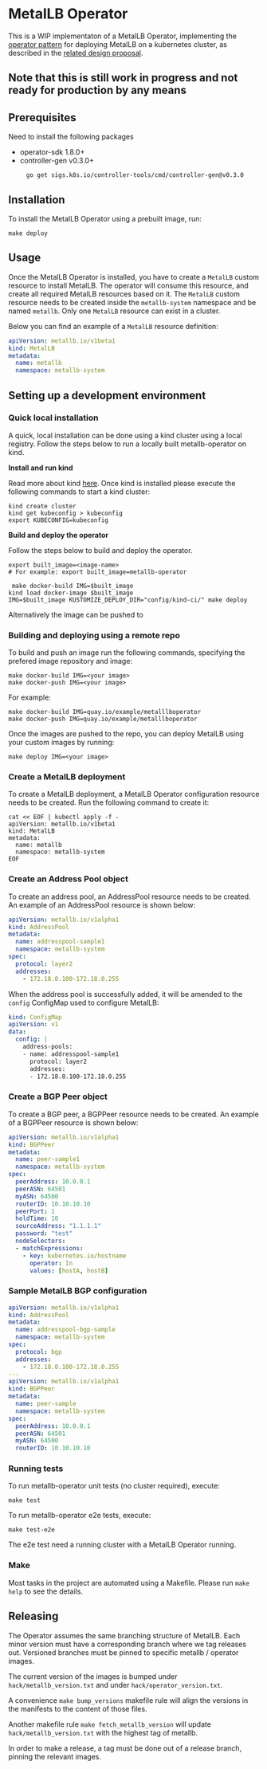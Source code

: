 # MetalLB Operator

This is a WIP implementaton of a MetalLB Operator, implementing the [operator pattern](https://kubernetes.io/docs/concepts/extend-kubernetes/operator/)
for deploying MetalLB on a kubernetes cluster, as described in the [related design proposal](https://github.com/metallb/metallb/blob/main/design/metallb-operator.md).

## Note that this is still work in progress and not ready for production by any means


## Prerequisites
Need to install the following packages
- operator-sdk 1.8.0+
- controller-gen v0.3.0+
```
     go get sigs.k8s.io/controller-tools/cmd/controller-gen@v0.3.0
```

## Installation

To install the MetalLB Operator using a prebuilt image, run: 

```shell
make deploy
```

## Usage

Once the MetalLB Operator is installed, you have to create a `MetalLB` custom resource to install MetalLB. The operator will consume this resource, and create all required MetalLB resources based on it. The `MetalLB` custom resource needs to be created inside the `metallb-system` namespace and be named `metallb`. Only one `MetalLB` resource can exist in a cluster.

Below you can find an example of a `MetalLB` resource definition:

```yaml
apiVersion: metallb.io/v1beta1
kind: MetalLB
metadata:
  name: metallb
  namespace: metallb-system
```


## Setting up a development environment

### Quick local installation

A quick, local installation can be done using a kind cluster using a local registry. Follow the steps below to run a locally built metallb-operator on kind.

**Install and run kind**

 Read more about kind [here](https://kind.sigs.k8s.io/docs/user/quick-start/).
Once kind is installed please execute the following commands to start a kind cluster:

```shell
kind create cluster
kind get kubeconfig > kubeconfig
export KUBECONFIG=kubeconfig
```

**Build and deploy the operator**

Follow the steps below to build and deploy the operator.

```shell
export built_image=<image-name> 
# For example: export built_image=metallb-operator

 make docker-build IMG=$built_image
kind load docker-image $built_image
IMG=$built_image KUSTOMIZE_DEPLOY_DIR="config/kind-ci/" make deploy
```

Alternatively the image can be pushed to 

### Building and deploying using a remote repo

To build and push an image run the following commands, specifying the prefered image repository and image:

```shell
make docker-build IMG=<your image>
make docker-push IMG=<your image>
```

For example:

```shell
make docker-build IMG=quay.io/example/metalllboperator
make docker-push IMG=quay.io/example/metalllboperator
```

Once the images are pushed to the repo, you can deploy MetalLB using your custom images by running:
```shell
make deploy IMG=<your image>

```

### Create a MetalLB deployment

To create a MetalLB deployment, a MetalLB Operator configuration resource needs to be created.
Run the following command to create it:

```shell
cat << EOF | kubectl apply -f -
apiVersion: metallb.io/v1beta1
kind: MetalLB
metadata:
  name: metallb
  namespace: metallb-system
EOF
```

### Create an Address Pool object

To create an address pool, an AddressPool resource needs to be created.
An example of an AddressPool resource is shown below:

```yaml
apiVersion: metallb.io/v1alpha1
kind: AddressPool
metadata:
  name: addresspool-sample1
  namespace: metallb-system
spec:
  protocol: layer2
  addresses:
    - 172.18.0.100-172.18.0.255
```

When the address pool is successfully added, it will be amended to the `config` ConfigMap used to configure MetalLB:

```yaml
kind: ConfigMap
apiVersion: v1
data:
  config: |
    address-pools:
    - name: addresspool-sample1
      protocol: layer2
      addresses:
      - 172.18.0.100-172.18.0.255
```

### Create a BGP Peer object

To create a BGP peer, a BGPPeer resource needs to be created.
An example of a BGPPeer resource is shown below:

```yaml
apiVersion: metallb.io/v1alpha1
kind: BGPPeer
metadata:
  name: peer-sample1
  namespace: metallb-system
spec:
  peerAddress: 10.0.0.1
  peerASN: 64501
  myASN: 64500
  routerID: 10.10.10.10
  peerPort: 1
  holdTime: 10
  sourceAddress: "1.1.1.1"
  password: "test"
  nodeSelectors:
  - matchExpressions:
    - key: kubernetes.io/hostname
      operator: In
      values: [hostA, hostB]
```

### Sample MetalLB BGP configuration

```yaml
apiVersion: metallb.io/v1alpha1
kind: AddressPool
metadata:
  name: addresspool-bgp-sample
  namespace: metallb-system
spec:
  protocol: bgp
  addresses:
    - 172.18.0.100-172.18.0.255
---
apiVersion: metallb.io/v1alpha1
kind: BGPPeer
metadata:
  name: peer-sample
  namespace: metallb-system
spec:
  peerAddress: 10.0.0.1
  peerASN: 64501
  myASN: 64500
  routerID: 10.10.10.10
```

### Running tests

To run metallb-operator unit tests (no cluster required), execute:

```shell
make test
```

To run metallb-operator e2e tests, execute:

```shell
make test-e2e
```
The e2e test need a running cluster with a MetalLB Operator running.


### Make

Most tasks in the project are automated using a Makefile.
Please run `make help` to see the details.

## Releasing

The Operator assumes the same branching structure of MetalLB.
Each minor version must have a corresponding branch where we tag releases out.
Versioned branches must be pinned to specific metallb / operator images.

The current version of the images is bumped under `hack/metallb_version.txt` and
under `hack/operator_version.txt`.

A convenience `make bump_versions` makefile rule will align the versions in the manifests to
the content of those files.

Another makefile rule `make fetch_metallb_version` will update `hack/metallb_version.txt` with the
highest tag of metallb.

In order to make a release, a tag must be done out of a release branch, pinning the relevant images.